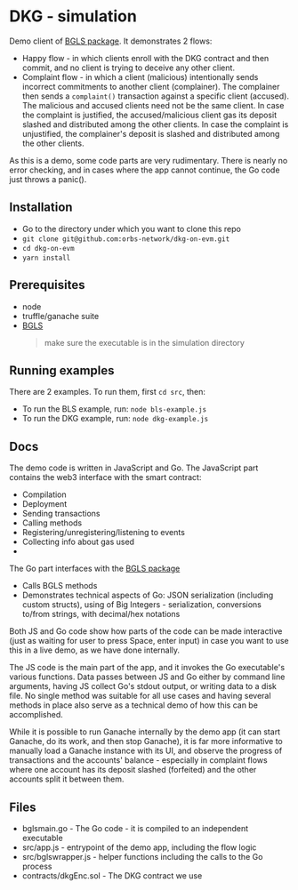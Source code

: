 # DKG - simulation

Demo client of [BGLS package](https://github.com/orbs-network/bgls). It demonstrates 2 flows:
* Happy flow - in which clients enroll with the DKG contract and then commit, and no client is trying to deceive any other client.
* Complaint flow - in which a client (malicious) intentionally sends incorrect commitments to another client (complainer).
The complainer then sends a `complaint()` transaction against a specific client (accused).
The malicious and accused clients need not be the same client. In case the complaint is justified, the accused/malicious client gas its deposit slashed and distributed among the other clients.
In case the complaint is unjustified, the complainer's deposit is slashed and distributed among the other clients.

As this is a demo, some code parts are very rudimentary. There is nearly no error checking, and in cases where the app cannot continue, the Go code just throws a panic().

## Installation

* Go to the directory under which you want to clone this repo
* `git clone git@github.com:orbs-network/dkg-on-evm.git`
* `cd dkg-on-evm`
* `yarn install`

## Prerequisites
* node
* truffle/ganache suite
* [BGLS](https://github.com/orbs-network/bgls)
    >
    > make sure the executable is in the simulation directory

## Running examples

There are 2 examples. To run them, first `cd src`, then:
* To run the BLS example, run: `node bls-example.js`
* To run the DKG example, run: `node dkg-example.js`

## Docs

The demo code is written in JavaScript and Go.
The JavaScript part contains the web3 interface with the smart contract:
 * Compilation
 * Deployment
 * Sending transactions
 * Calling methods
 * Registering/unregistering/listening to events
 * Collecting info about gas used
 *

The Go part interfaces with the [BGLS package](https://github.com/orbs-network/bgls)
 * Calls BGLS methods
 * Demonstrates technical aspects of Go: JSON serialization (including custom structs), using of Big Integers - serialization, conversions to/from strings, with decimal/hex notations

Both JS and Go code show how parts of the code can be made interactive (just as waiting for user to press Space, enter input) in case you want to use this in a live demo, as we have done internally.

The JS code is the main part of the app, and it invokes the Go executable's various functions. Data passes between JS and Go either by command line arguments, having JS collect Go's stdout output, or writing data to a disk file.
No single method was suitable for all use cases and having several methods in place also serve as a technical demo of how this can be accomplished.

While it is possible to run Ganache internally by the demo app (it can start Ganache, do its work, and then stop Ganache), it is far more informative to manually load
a Ganache instance with its UI, and observe the progress of transactions and the accounts' balance - especially in complaint flows where one account has its deposit slashed (forfeited) and the other accounts split it between them.

## Files
* bglsmain.go - The Go code - it is compiled to an independent executable
* src/app.js - entrypoint of the demo app, including the flow logic
* src/bglswrapper.js - helper functions including the calls to the Go process
* contracts/dkgEnc.sol - The DKG contract we use




